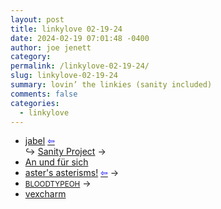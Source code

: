 ```yaml
---
layout: post
title: linkylove 02-19-24
date: 2024-02-19 07:01:48 -0400
author: joe jenett
category: 
permalink: /linkylove-02-19-24/
slug: linkylove-02-19-24
summary: lovin’ the linkies (sanity included)
comments: false
categories:
  - linkylove
---
```

<ul class="linkylove">
	<li><a title="jabel" href="https://jabel.blog/">jabel</a>  <a title="source" href="https://indieseek.xyz/links/"><span style="color:blue;">&#8678;</span></a><br>&#8618; <a title="Sanity Project // jabel" href="https://jabel.blog/sanity-project/">Sanity Project</a> <span title="led to site shown below">&#8594;</span></li>
	<li><a title="Adam Kotsko" href="https://itself.blog/">An und für sich</a></li>
	<li><a title="aster" href="https://asters-asterisms.neocities.org/">aster's asterisms!</a>  <a title="source" href="https://discourse.32bit.cafe/"><span style="color:blue;">&#8678;</span></a> <span title="led to site shown below">&#8594;</span></li>
	<li><a title="Netty" href="https://bloodtypeoh.net/"><small>BLOODTYPEOH</small></a>  <span title="led to site shown below">&#8594;</span></li>
	<li><a title="Kavya" href="https://vexcharm.net/">vexcharm</a></li>
</ul>
<a href="https://brid.gy/publish/mastodon"></a>